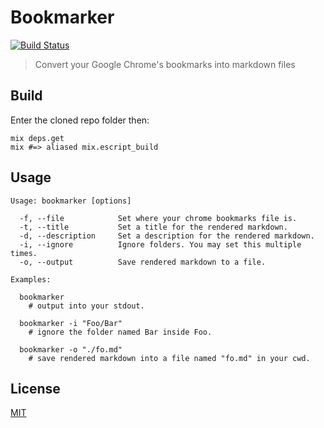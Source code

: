 # Bookmarker

[![Build Status](https://travis-ci.org/lubien/bookmarker.svg?branch=master)](https://travis-ci.org/lubien/bookmarker)

> Convert your Google Chrome's bookmarks into markdown files

## Build

Enter the cloned repo folder then:

```
mix deps.get
mix #=> aliased mix.escript_build
```

## Usage

```
Usage: bookmarker [options]

  -f, --file            Set where your chrome bookmarks file is.
  -t, --title           Set a title for the rendered markdown.
  -d, --description     Set a description for the rendered markdown.
  -i, --ignore          Ignore folders. You may set this multiple times.
  -o, --output          Save rendered markdown to a file.

Examples:

  bookmarker
    # output into your stdout.

  bookmarker -i "Foo/Bar"
    # ignore the folder named Bar inside Foo.

  bookmarker -o "./fo.md"
    # save rendered markdown into a file named "fo.md" in your cwd.
```

## License

[MIT](LICENSE.md)
